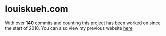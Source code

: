 # louiskueh.com 

With over <b>140</b> commits and counting this project has been worked on since the start of 2018. You can also view my previous website [here](https://louiskueh.com/oldWebsite)

